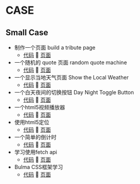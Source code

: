 # CASE
## Small Case
- 制作一个页面 build a tribute page
  - [代码](https://github.com/ryanlid/case/tree/master/build-a-tribute-page/index.html) :fork_and_knife:
    [页面](https://ryanlid.github.io/case/build-a-tribute-page/index.html)
- 一个随机的 quote 页面 random quote machine
  - [代码](https://github.com/ryanlid/case/tree/master/random-quote-machine/index.html) :fork_and_knife:
    [页面](https://ryanlid.github.io/case/random-quote-machine/index.html)
- 一个显示当地天气页面 Show the Local Weather
  - [代码](https://github.com/ryanlid/case/tree/master/Show-the-Local-Weather/index.html) :fork_and_knife:
    [页面](https://ryanlid.github.io/case/Show-the-Local-Weather/index.html)
- 一个白天夜间的切换按钮 Day Night Toggle Button
  - [代码](https://github.com/ryanlid/case/tree/master/Day-Night-Toggle-button/index.html) :fork_and_knife:
    [页面](https://ryanlid.github.io/case/Day-Night-Toggle-button/index.html)
- 一个html5视频播放器
  - [代码](https://github.com/ryanlid/case/tree/master/Html5-Video-Player/index.html) :fork_and_knife:
    [页面](https://ryanlid.github.io/case/Html5-Video-Player/index.html)
- 使用html5定位
  - [代码](https://github.com/ryanlid/case/tree/master/html5-location/index.html) :fork_and_knife:
    [页面](https://ryanlid.github.io/case/html5-location/index.html)
- 一个简单的倒计时
  - [代码](https://github.com/ryanlid/case/tree/master/simple-countdown/index.html) :fork_and_knife:
    [页面](https://ryanlid.github.io/case/simple-countdown/index.html)
- 学习使用fetch api
  - [代码](https://github.com/ryanlid/case/tree/master/fetch-api/index.html) :fork_and_knife:
    [页面](https://ryanlid.github.io/case/fetch-api/index.html)
- Bulma CSS框架学习
  - [代码](https://github.com/ryanlid/case/tree/master/Bulma-CSS/index.html) :fork_and_knife:
    [页面](https://ryanlid.github.io/case/Bulma-CSS/index.html)
